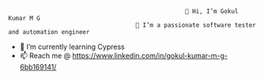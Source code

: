                                                       👋 Hi, I’m Gokul Kumar M G
                                        👀 I’m a passionate software tester and automation engineer
- 🌱 I’m currently learning Cypress
- 📫 Reach me @ https://www.linkedin.com/in/gokul-kumar-m-g-6bb169141/

<!---
mggokul/mggokul is a ✨ special ✨ repository because its `README.md` (this file) appears on your GitHub profile.
You can click the Preview link to take a look at your changes.
--->
